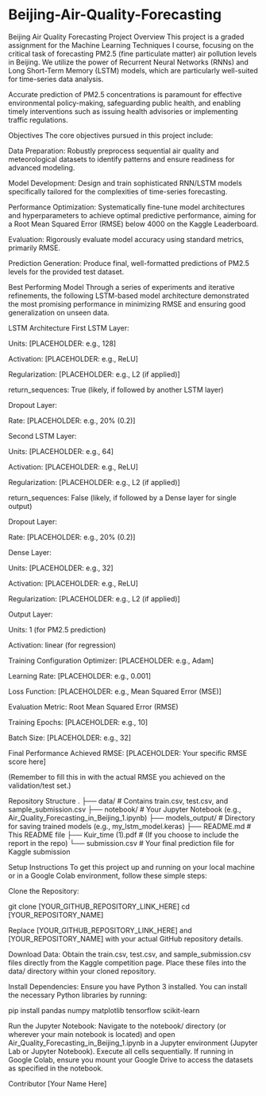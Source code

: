 # Beijing-Air-Quality-Forecasting

Beijing Air Quality Forecasting Project Overview
This project is a graded assignment for the Machine Learning Techniques I course, focusing on the critical task of forecasting PM2.5 (fine particulate matter) air pollution levels in Beijing. We utilize the power of Recurrent Neural Networks (RNNs) and Long Short-Term Memory (LSTM) models, which are particularly well-suited for time-series data analysis.

Accurate prediction of PM2.5 concentrations is paramount for effective environmental policy-making, safeguarding public health, and enabling timely interventions such as issuing health advisories or implementing traffic regulations.

Objectives
The core objectives pursued in this project include:

Data Preparation: Robustly preprocess sequential air quality and meteorological datasets to identify patterns and ensure readiness for advanced modeling.

Model Development: Design and train sophisticated RNN/LSTM models specifically tailored for the complexities of time-series forecasting.

Performance Optimization: Systematically fine-tune model architectures and hyperparameters to achieve optimal predictive performance, aiming for a Root Mean Squared Error (RMSE) below 4000 on the Kaggle Leaderboard.

Evaluation: Rigorously evaluate model accuracy using standard metrics, primarily RMSE.

Prediction Generation: Produce final, well-formatted predictions of PM2.5 levels for the provided test dataset.

Best Performing Model
Through a series of experiments and iterative refinements, the following LSTM-based model architecture demonstrated the most promising performance in minimizing RMSE and ensuring good generalization on unseen data.

LSTM Architecture
First LSTM Layer:

Units: [PLACEHOLDER: e.g., 128]

Activation: [PLACEHOLDER: e.g., ReLU]

Regularization: [PLACEHOLDER: e.g., L2 (if applied)]

return_sequences: True (likely, if followed by another LSTM layer)

Dropout Layer:

Rate: [PLACEHOLDER: e.g., 20% (0.2)]

Second LSTM Layer:

Units: [PLACEHOLDER: e.g., 64]

Activation: [PLACEHOLDER: e.g., ReLU]

Regularization: [PLACEHOLDER: e.g., L2 (if applied)]

return_sequences: False (likely, if followed by a Dense layer for single output)

Dropout Layer:

Rate: [PLACEHOLDER: e.g., 20% (0.2)]

Dense Layer:

Units: [PLACEHOLDER: e.g., 32]

Activation: [PLACEHOLDER: e.g., ReLU]

Regularization: [PLACEHOLDER: e.g., L2 (if applied)]

Output Layer:

Units: 1 (for PM2.5 prediction)

Activation: linear (for regression)

Training Configuration
Optimizer: [PLACEHOLDER: e.g., Adam]

Learning Rate: [PLACEHOLDER: e.g., 0.001]

Loss Function: [PLACEHOLDER: e.g., Mean Squared Error (MSE)]

Evaluation Metric: Root Mean Squared Error (RMSE)

Training Epochs: [PLACEHOLDER: e.g., 10]

Batch Size: [PLACEHOLDER: e.g., 32]

Final Performance
Achieved RMSE: [PLACEHOLDER: Your specific RMSE score here]

(Remember to fill this in with the actual RMSE you achieved on the validation/test set.)

Repository Structure
.
├── data/                       # Contains train.csv, test.csv, and sample_submission.csv
├── notebook/                   # Your Jupyter Notebook (e.g., Air_Quality_Forecasting_in_Beijing_1.ipynb)
├── models_output/              # Directory for saving trained models (e.g., my_lstm_model.keras)
├── README.md                   # This README file
├── Kuir_time (1).pdf           # (If you choose to include the report in the repo)
└── submission.csv              # Your final prediction file for Kaggle submission

Setup Instructions
To get this project up and running on your local machine or in a Google Colab environment, follow these simple steps:

Clone the Repository:

git clone [YOUR_GITHUB_REPOSITORY_LINK_HERE]
cd [YOUR_REPOSITORY_NAME]

Replace [YOUR_GITHUB_REPOSITORY_LINK_HERE] and [YOUR_REPOSITORY_NAME] with your actual GitHub repository details.

Download Data:
Obtain the train.csv, test.csv, and sample_submission.csv files directly from the Kaggle competition page. Place these files into the data/ directory within your cloned repository.

Install Dependencies:
Ensure you have Python 3 installed. You can install the necessary Python libraries by running:

pip install pandas numpy matplotlib tensorflow scikit-learn

Run the Jupyter Notebook:
Navigate to the notebook/ directory (or wherever your main notebook is located) and open Air_Quality_Forecasting_in_Beijing_1.ipynb in a Jupyter environment (Jupyter Lab or Jupyter Notebook). Execute all cells sequentially. If running in Google Colab, ensure you mount your Google Drive to access the datasets as specified in the notebook.

Contributor
[Your Name Here]
